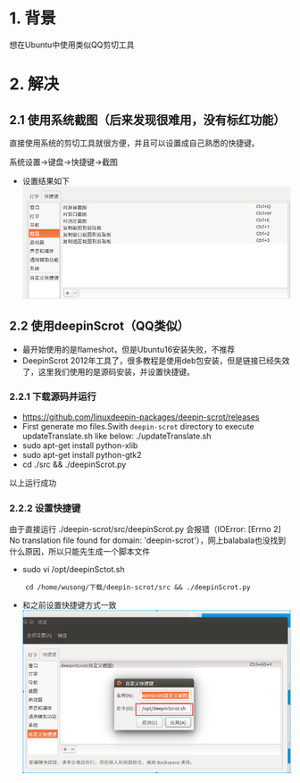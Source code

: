 # 1. 背景
想在Ubuntu中使用类似QQ剪切工具

# 2. 解决
## 2.1 使用系统截图（后来发现很难用，没有标红功能）
直接使用系统的剪切工具就很方便，并且可以设置成自己熟悉的快捷键。

系统设置->键盘->快捷键->截图
* 设置结果如下
![2019-08-06-15-47-33.png](./images/2019-08-06-15-47-33.png)

## 2.2 使用deepinScrot（QQ类似）
* 最开始使用的是flameshot，但是Ubuntu16安装失败，不推荐
* DeepinScrot 2012年工具了，很多教程是使用deb包安装，但是链接已经失效了，这里我们使用的是源码安装，并设置快捷键。

### 2.2.1 下载源码并运行
* https://github.com/linuxdeepin-packages/deepin-scrot/releases
* First generate mo files.Swith `deepin-scrot` directory to execute updateTranslate.sh like below:
  ./updateTranslate.sh
* sudo apt-get install python-xlib
* sudo apt-get install python-gtk2
* cd ./src && ./deepinScrot.py

以上运行成功
### 2.2.2 设置快捷键 
由于直接运行 ./deepin-scrot/src/deepinScrot.py 会报错（IOError: [Errno 2] No translation file found for domain: 'deepin-scrot'），网上balabala也没找到什么原因，所以只能先生成一个脚本文件

* sudo vi /opt/deepinSctot.sh
```
    cd /home/wusong/下载/deepin-scrot/src && ./deepinScrot.py
```

* 和之前设置快捷键方式一致
![2019-08-06-18-09-14.png](./images/2019-08-06-18-09-14.png)